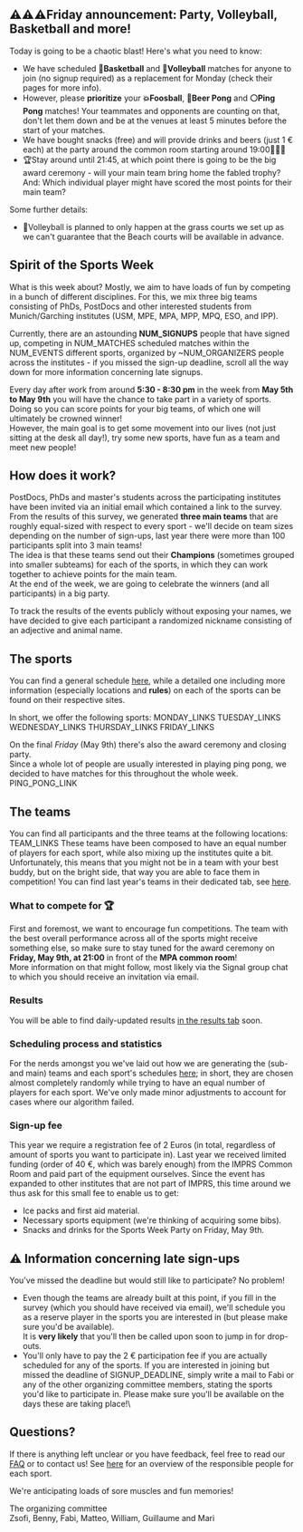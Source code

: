 
## ⚠️⚠️⚠️Friday announcement: Party, Volleyball, Basketball and more!

Today is going to be a chaotic blast! Here's what you need to know:

- We have scheduled **🏀Basketball** and **🏐Volleyball** matches for anyone to join (no signup required) as a replacement for Monday (check their pages for more info).
- However, please **prioritize** your **💥Foosball**, **🍺Beer Pong** and **⚪Ping Pong** matches! Your teammates and opponents are counting on that, don't let them down and be at the venues at least 5 minutes before the start of your matches.
- We have bought snacks (free) and will provide drinks and beers (just 1 € each) at the party around the common room starting around 19:00🎉🎉🎉
- 🏆Stay around until 21:45, at which point there is going to be the big award ceremony - will your main team bring home the fabled trophy? And: Which individual player might have scored the most points for their main team?

Some further details:
- 🏐Volleyball is planned to only happen at the grass courts we set up as we can't guarantee that the Beach courts will be available in advance.

## Spirit of the Sports Week

What is this week about? Mostly, we aim to have loads of fun by competing in a bunch of different disciplines. For this, we mix three big teams consisting of PhDs, PostDocs and other interested students from Munich/Garching institutes (USM, MPE, MPA, MPP, MPQ, ESO, and IPP).

Currently, there are an astounding **NUM_SIGNUPS** people that have signed up, competing in NUM_MATCHES scheduled matches within the NUM_EVENTS different sports, organized by ~NUM_ORGANIZERS people across the institutes - if you missed the sign-up deadline, scroll all the way down for more information concerning late signups.

Every day after work from around **5:30 - 8:30 pm** in the week from **May 5th to May 9th** you will have the chance to take part in a variety of sports.
Doing so you can score points for your big teams, of which one will ultimately be crowned winner!\
However, the main goal is to get some movement into our lives (not just sitting at the desk all day!), try some new sports, have fun as a team and meet new people!

## How does it work?

PostDocs, PhDs and master's students across the participating institutes have been invited via an initial email which contained a link to the survey. From the results of this survey, we generated **three main teams** that are roughly equal-sized with respect to every sport - we'll decide on team sizes depending on the number of sign-ups, last year there were more than 100 participants split into 3 main teams!\
The idea is that these teams send out their **Champions** (sometimes grouped into smaller subteams) for each of the sports, in which they can work together to achieve points for the main team.\
At the end of the week, we are going to celebrate the winners (and all participants) in a big party.

To track the results of the events publicly without exposing your names, we have decided to give each participant a randomized nickname consisting of an adjective and animal name.

## The sports

You can find a general schedule <a href="schedule" target="_self">here</a>, while a detailed one including more information (especially locations and **rules**) on each of the sports can be found on their respective sites.

In short, we offer the following sports:
MONDAY_LINKS
TUESDAY_LINKS
WEDNESDAY_LINKS
THURSDAY_LINKS
FRIDAY_LINKS

On the final *Friday* (May 9th) there's also the award ceremony and closing party.\
Since a whole lot of people are usually interested in playing ping pong, we decided to have matches for this throughout the whole week.
PING_PONG_LINK

## The teams

You can find all participants and the three teams at the following locations:
TEAM_LINKS
These teams have been composed to have an equal number of players for each sport, while also mixing up the institutes quite a bit.\
Unfortunately, this means that you might not be in a team with your best buddy, but on the bright side, that way you are able to face them in competition!
You can find last year's teams in their dedicated tab, see <a href="previous_sports_weeks" target="_self">here</a>.

### What to compete for 🏆

First and foremost, we want to encourage fun competitions.
The team with the best overall performance across all of the sports might receive something else, so make sure to stay tuned for the award ceremony on **Friday, May 9th, at 21:00** in front of the **MPA common room**!\
More information on that might follow, most likely via the Signal group chat to which you should receive an invitation via email.

### Results

You will be able to find daily-updated results <a href="statistics" target="_self">in the results tab</a> soon.

### Scheduling process and statistics

For the nerds amongst you we've laid out how we are generating the (sub- and main) teams and each sport's schedules <a href="statistics" target="_self">here</a>; in short, they are chosen almost completely randomly while trying to have an equal number of players for each sport. We've only made minor adjustments to account for cases where our algorithm failed.

### Sign-up fee

This year we require a registration fee of 2 Euros (in total, regardless of amount of sports you want to participate in).
Last year we received limited funding (order of 40 €, which was barely enough) from the IMPRS Common Room and paid part of the equipment ourselves. Since the event has expanded to other institutes that are not part of IMPRS, this time around we thus ask for this small fee to enable us to get: 

- Ice packs and first aid material.
- Necessary sports equipment (we're thinking of acquiring some bibs).
- Snacks and drinks for the Sports Week Party on Friday, May 9th.

## :warning: Information concerning late sign-ups

You've missed the deadline but would still like to participate? No problem!

- Even though the teams are already built at this point, if you fill in the survey (which you should have received via email), we'll schedule you as a reserve player in the sports you are interested in (but please make sure you'd be available).\
It is **very likely** that you'll then be called upon soon to jump in for drop-outs.
- You'll only have to pay the 2 € participation fee if you are actually scheduled for any of the sports.
If you are interested in joining but missed the deadline of SIGNUP_DEADLINE, simply write a mail to Fabi or any of the other organizing committee members, stating the sports you'd like to participate in. Please make sure you'll be available on the days these are taking place!\

## Questions?

If there is anything left unclear or you have feedback, feel free to read our <a href="statistics" target="_self">FAQ</a> or to contact us!
See <a href="contact" target="_self">here</a> for an overview of the responsible people for each sport.

We're anticipating loads of sore muscles and fun memories!

The organizing committee\
Zsofi, Benny, Fabi, Matteo, William, Guillaume and Mari
